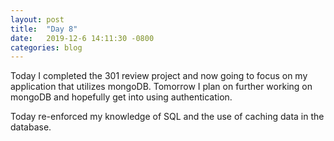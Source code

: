 ```yaml
---
layout: post
title:  "Day 8"
date:   2019-12-6 14:11:30 -0800
categories: blog
---
```


Today I completed the 301 review project and now going to focus on my application that utilizes mongoDB. Tomorrow I plan on further working on mongoDB and hopefully get into using authentication.

Today re-enforced my knowledge of SQL and the use of caching data in the database.